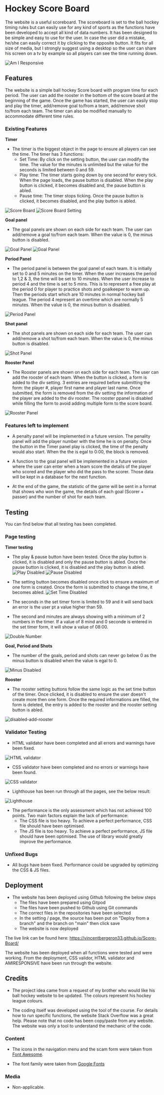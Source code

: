 # Hockey Score Board

The website is a useful scoreboard. The scoreboard is set to the ball hockey timing rules but can easily use for any kind of sports as the functions have been developed to accept all kind of data numbers. It has been designed to be simple and easy to use for the user. In case the user did a mistake, he/she can easily correct it by clicking to the opposite button. It fits for all size of media, but I strongly suggest using a desktop so the user can share his screen on a tv by example so all players can see the time running down.

![Am I Responsive](assets/images/amiresponsive.png)

## Features

The website is a simple ball hockey Score board with program time for each period. The user can add the rooster in the bottom of the score board at the beginning of the game. Once the game has started, the user can easily stop and play the timer, add/remove goal to/from a team, add/remove shot to/from each team. The timer can also be modified manually to accommodate different time rules.

### Existing Features

__Timer__

- The timer is the biggest object in the page to ensure all players can see the time. The timer has 3 functions:
    - Set Time: By click on the setting button, the user can modify the time. The value for the minutes is unlimited but the value for the seconds is limited between 0 and 59.
    - Play time: The timer starts going down by one second for every tick. When the page loads, the pause button is disabled. When the play button is clicked, it becomes disabled and, the pause button is abled.
    - Pause time: The timer stops ticking. Once the pause button is clicked, it becomes disabled, and the play button is abled.

![Score Board](assets/images/scoreboard.png)
![Score Board Setting](assets/images/scoreboard-setting.png)

__Goal panel__

- The goal panels are shown on each side for each team. The user can add/remove a goal to/from each team. When the value is 0, the minus button is disabled.

![Goal Panel](assets/images/goal-team-1.png)
![Goal Panel](assets/images/goal-team-2.png)

__Period Panel__

- The period panel is between the goal panel of each team. It is initially set to 0 and 5 minutes on the timer. When the user increases the period to 1,2 & 3, the time will be set to 10 minutes. When the user increase to period 4 and the time is set to 5 mins. This is to represent a free play at the period 0 for player to practice shots and goalkeeper to warm up. Then the periods start which are 10 minutes in normal hockey ball league. The period 4 represent an overtime which are normally 5 minutes. When the value is 0, the minus button is disabled.


![Period Panel](assets/images/period.png)

__Shot panel__

- The shot panels are shown on each side for each team. The user can add/remove a shot to/from each team. When the value is 0, the minus button is disabled.

![Shot Panel](assets/images/shot.png)

__Rooster Panel__

- The Rooster panels are shown on each side for each team. The user can add the rooster of each team. When the button is clicked, a form is added to the div setting. 3 entries are required before submitting the form: the player #, player first name and player last name. Once submitted, the form is removed from the div setting the information of the player are added to the div rooster. The rooster ppanel is disabled while filling the form to avoid adding multiple form to the score board.


![Rooster Panel](assets/images/rooster.png)

### Features left to implement

- A penalty panel will be implemented in a future version. The penality panel will add the player number with the time he is on penalty. Once the button in the Timer panel play is clicked, the time of the penalty would also start. When the the is egal to 0:00, the block is removed.

- A function to the goal panel will be implemented in a future version where the user can enter when a team score the details of the player who scored and the player who did the pass to the scorer. Those data will be kept in a database for the next function.

- At the end of the game, the statistic of the game will be sent in a format that shows who won the game, the details of each goal (Scorer + passer) and the number of shot for each team. 

## Testing

You can find below that all testing has been completed.

### Page testing

__Timer testing__

- The play & pause button have been tested. Once the play button is clicked, it is disabled and only the pause button is abled. Once the pause button is clicked, it is disabled and the play button is abled.
![Play Disabled](assets/images/play%20disabled.png)
![Pause Disabled](assets/images/pause-disabled.png)

- The setting button becomes disabled once click to ensure a maximum of one form is created. Once the form is submitted to change the time, it becomes abled.
![Set Time Disabled](assets/images/set-time-disabled.png)

- The seconds in the set timer form is limited to 59 and it will send back an error is the user pt a value higher than 59.

- The second and minutes are always showing with a minimum of 2 numbers in the timer. If a value of 8 mind and 0 seconde is entered in the set timer form, it will show a value of 08:00.

![Double Number](assets/images/double-number.png)

__Goal, Period and Shots__

- The number of the goals, period and shots can never go below 0 as the minus button is disabled when the value is egal to 0.

![Minus Disabled](assets/images/minus-disabled.png)

__Rooster__

- The rooster setting buttons follow the same logic as the set time button of the timer. Once clicked, it is disabled to ensure the user doesn't create more then one form. Once the required informations are filled, the form is deleted, the entry is added to the rooster and the rooster setting button is abled.

![disabled-add-rooster](assets/images/disabled-add-rooster.png)


### Validator Testing

- HTML validator have been completed and all errors and warnings have been fixed.

![HTML validator](assets/images/html-validator.png)

- CSS validator have been completed and no errors or warnings have been found.

![CSS validator](assets/images/css-validator.png)

- Lighthouse has been run through all the pages, see the below result:

![Lighthouse](assets/images/lighthouse.png)

- The performance is the only assessment which has not achieved 100 points. Two main factors explain the lack of performance: 
    - The CSS file is too heavy. To achieve a perfect performance, CSS file should have been optimised.
    - The JS file is too heavy. To achieve a perfect performance, JS file should have been optimised. The use of library would greatly improve the performance.


### Unfixed Bugs

 - All bugs have been fixed. Performance could be upgraded by optimizing the CSS & JS files.

## Deployment

- The website has been deployed using Github following the below steps
    -  The files have been prepared using Gitpod
    -  The files have been pushed to Github using Git commands
    -  The correct files in the repositories have been selected
    -  In the setting / page, the source has been put on "Deploy from a branch" and the branch on "main" then click save
    -  The website is now deployed

The live link can be found here: https://vincentbergeron33.github.io/Score-Board/

The website has been deployed when all functions were tested and were working. From the deployment, CSS validor, HTML validator and AMIRESPONSIVE have been run through the website.

## Credits

- The project idea came from a request of my brother who would like his ball hockey website to be updated. The colours represent his hockey league colours.

- The coding itself was developed using the tool of the course. For details how to run specific functions, the website Stack Overflow was a great help. Please note that no code has been copy/paste from any website. The website was only a tool to understand the mechanic of the code.

### Content

- The icons in the navigation menu and the scam form were taken from [Font Awesome](https://fontawesome.com/).

- The font family were taken from [Google Fonts](https://fonts.google.com)

### Media

- Non-applicable.


